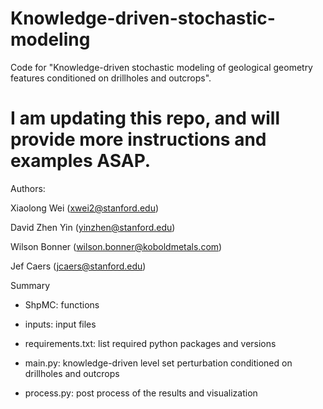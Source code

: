 # Knowledge-driven-stochastic-modeling
Code for "Knowledge-driven stochastic modeling of geological geometry features conditioned on drillholes and outcrops".

# I am updating this repo, and will provide more instructions and examples ASAP.

Authors:

Xiaolong Wei (xwei2@stanford.edu)

David Zhen Yin (yinzhen@stanford.edu)

Wilson Bonner (wilson.bonner@koboldmetals.com)

Jef Caers (jcaers@stanford.edu)

Summary

- ShpMC: functions

- inputs: input files

- requirements.txt: list required python packages and versions

- main.py: knowledge-driven level set perturbation conditioned on drillholes and outcrops

- process.py: post process of the results and visualization
